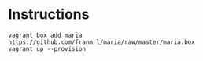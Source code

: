 # Instructions

```
vagrant box add maria https://github.com/franmrl/maria/raw/master/maria.box
vagrant up --provision
```
